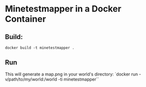 # Minetestmapper in a Docker Container
## Build:
`docker build -t minetestmapper .`

## Run
This will generate a map.png in your world's directory:
`docker run -v/path/to/my/world:/world -ti minetestmapper``
